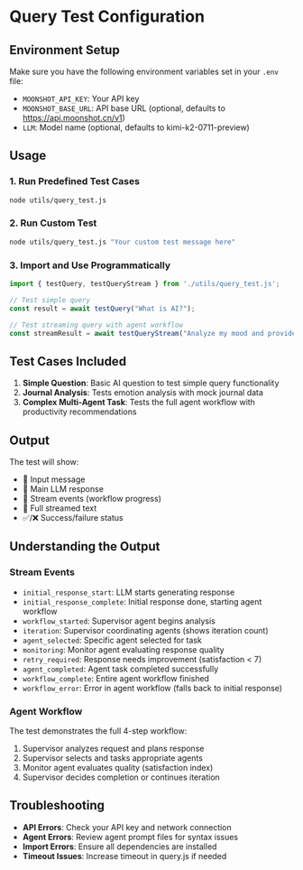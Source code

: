 # Query Test Configuration

## Environment Setup
Make sure you have the following environment variables set in your `.env` file:
- `MOONSHOT_API_KEY`: Your API key
- `MOONSHOT_BASE_URL`: API base URL (optional, defaults to https://api.moonshot.cn/v1)
- `LLM`: Model name (optional, defaults to kimi-k2-0711-preview)

## Usage

### 1. Run Predefined Test Cases
```bash
node utils/query_test.js
```

### 2. Run Custom Test
```bash
node utils/query_test.js "Your custom test message here"
```

### 3. Import and Use Programmatically
```javascript
import { testQuery, testQueryStream } from './utils/query_test.js';

// Test simple query
const result = await testQuery("What is AI?");

// Test streaming query with agent workflow
const streamResult = await testQueryStream("Analyze my mood and provide support");
```

## Test Cases Included

1. **Simple Question**: Basic AI question to test simple query functionality
2. **Journal Analysis**: Tests emotion analysis with mock journal data
3. **Complex Multi-Agent Task**: Tests the full agent workflow with productivity recommendations

## Output

The test will show:
- 📝 Input message
- 📄 Main LLM response 
- 📡 Stream events (workflow progress)
- 📝 Full streamed text
- ✅/❌ Success/failure status

## Understanding the Output

### Stream Events
- `initial_response_start`: LLM starts generating response
- `initial_response_complete`: Initial response done, starting agent workflow
- `workflow_started`: Supervisor agent begins analysis
- `iteration`: Supervisor coordinating agents (shows iteration count)
- `agent_selected`: Specific agent selected for task
- `monitoring`: Monitor agent evaluating response quality
- `retry_required`: Response needs improvement (satisfaction < 7)
- `agent_completed`: Agent task completed successfully
- `workflow_complete`: Entire agent workflow finished
- `workflow_error`: Error in agent workflow (falls back to initial response)

### Agent Workflow
The test demonstrates the full 4-step workflow:
1. Supervisor analyzes request and plans response
2. Supervisor selects and tasks appropriate agents
3. Monitor agent evaluates quality (satisfaction index)
4. Supervisor decides completion or continues iteration

## Troubleshooting

- **API Errors**: Check your API key and network connection
- **Agent Errors**: Review agent prompt files for syntax issues
- **Import Errors**: Ensure all dependencies are installed
- **Timeout Issues**: Increase timeout in query.js if needed
